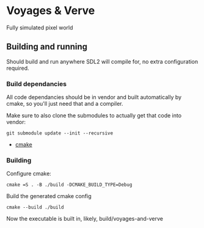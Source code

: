 # Voyages & Verve

Fully simulated pixel world

## Building and running

Should build and run anywhere SDL2 will compile for, no extra configuration
required.

### Build dependancies

All code dependancies should be in vendor and built automatically by cmake,
so you'll just need that and a compiler.

Make sure to also clone the submodules to actually get that code into vendor:

`git submodule update --init --recursive`

- [cmake](https://cmake.org/download/)

### Building

Configure cmake:

`cmake =S . -B ./build -DCMAKE_BUILD_TYPE=Debug`

Build the generated cmake config

`cmake --build ./build`

Now the executable is built in, likely, build/voyages-and-verve
